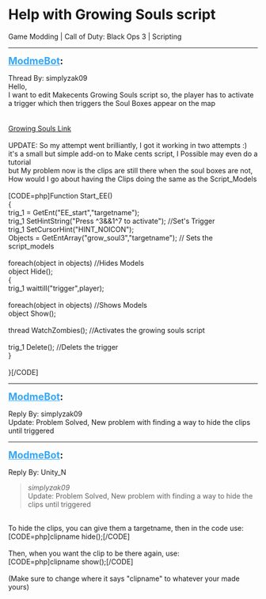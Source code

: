 # Help with Growing Souls script
Game Modding | Call of Duty: Black Ops 3 | Scripting

---
<strong style="font-size: 1.4em;"><span style="text-decoration: underline;text-decoration-color: #34a7f9;"><span style="color:#34a7f9;">ModmeBot</span></span>:</strong>

<p>Thread By: simplyzak09<br />Hello,<br />        I want to edit Makecents Growing Souls script so, the player has to activate a trigger which then triggers the Soul Boxes appear on the map<br /> <br /> <br /><a href="https://ugx-mods.com/forum/index.php/topic,14175.0.html">Growing Souls Link</a><br /> <br /> UPDATE: So my attempt went brilliantly, I got it working in two attempts :) it&#39;s a small but simple add-on to Make cents script, I Possible may even do a tutorial <br />but My problem now is the clips are still there when the soul boxes are not, How would I go about having the Clips doing the same as the Script_Models <br /> <br />[CODE=php]Function Start_EE()<br />{<br /> trig_1 = GetEnt(&quot;EE_start&quot;,&quot;targetname&quot;);<br /> trig_1 SetHintString(&quot;Press ^3&amp;&amp;1^7 to activate&quot;);  //Set&#39;s Trigger<br /> trig_1 SetCursorHint(&quot;HINT_NOICON&quot;);<br /> Objects = GetEntArray(&quot;grow_soul3&quot;,&quot;targetname&quot;);  // Sets the script_models<br /> <br /> foreach(object in objects)   //Hides Models<br />	object Hide();<br />{	<br /> trig_1 waittill(&quot;trigger&quot;,player);<br /> <br /> foreach(object in objects) //Shows Models<br />  object Show();<br />  <br /> thread WatchZombies();  //Activates the growing souls script<br /> <br /> trig_1 Delete();  //Delets the trigger<br /> }<br /> <br /> }[/CODE]</p>

---
<strong style="font-size: 1.4em;"><span style="text-decoration: underline;text-decoration-color: #34a7f9;"><span style="color:#34a7f9;">ModmeBot</span></span>:</strong>

<p>Reply By: simplyzak09<br />Update: Problem Solved, New problem with finding a way to hide the clips until triggered</p>

---
<strong style="font-size: 1.4em;"><span style="text-decoration: underline;text-decoration-color: #34a7f9;"><span style="color:#34a7f9;">ModmeBot</span></span>:</strong>

<p>Reply By: Unity_N<br /><blockquote><em>simplyzak09</em><br />Update: Problem Solved, New problem with finding a way to hide the clips until triggered </blockquote><br /> To hide the clips, you can give them a targetname, then in the code use:<br />[CODE=php]clipname hide();[/CODE]<br /> <br />Then, when you want the clip to be there again, use:<br />[CODE=php]clipname show();[/CODE]<br /> <br />(Make sure to change where it says &quot;clipname&quot; to whatever your made yours)</p>
